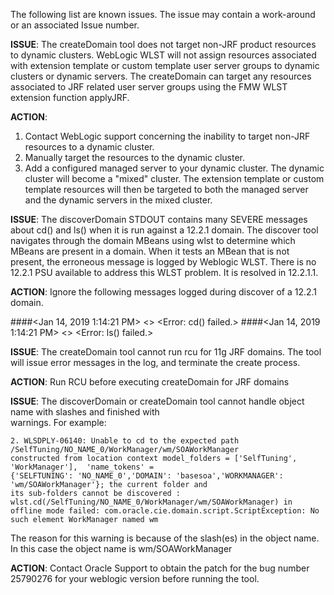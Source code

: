The following list are known issues. The issue may contain a work-around or an associated Issue number.

**ISSUE**:
   The createDomain tool does not target non-JRF product resources to dynamic clusters.
   WebLogic WLST will not assign resources associated with extension template or custom template user server groups
   to dynamic clusters or dynamic servers. The createDomain can target any resources associated to JRF
   related user server groups using the FMW WLST extension function applyJRF.

**ACTION**:
   1. Contact WebLogic support concerning the inability to target non-JRF resources to a dynamic cluster.
   2. Manually target the resources to the dynamic cluster.
   3. Add a configured managed server to your dynamic cluster. The dynamic cluster will become a "mixed" cluster. The
      extension template or custom template resources will then be targeted to both the managed server and the
      dynamic servers in the mixed cluster.

**ISSUE**:
   The discoverDomain STDOUT contains many SEVERE messages about cd() and ls() when it is run against a 12.2.1 domain.
   The discover tool navigates through the domain MBeans using wlst to determine which MBeans are present in a
   domain. When it tests an MBean that is not present, the erroneous message is logged by Weblogic WLST.
   There is no 12.2.1 PSU available to address this WLST problem. It is resolved in 12.2.1.1.

**ACTION**:
   Ignore the following messages logged during discover of a 12.2.1 domain.

   ####<Jan 14, 2019 1:14:21 PM> <SEVERE> <CommandExceptionHandler> <handleException> <> <Error: cd() failed.>
   ####<Jan 14, 2019 1:14:21 PM> <SEVERE> <CommandExceptionHandler> <handleException> <> <Error: ls() failed.>


**ISSUE**:
   The createDomain tool cannot run rcu for 11g JRF domains. The tool will issue error messages in the log, and
   terminate the create process.

**ACTION**:
   Run RCU before executing createDomain for JRF domains
   
**ISSUE**:
   The discoverDomain or createDomain tool cannot handle object name with slashes and finished with  
   warnings.  For example:
   
    2. WLSDPLY-06140: Unable to cd to the expected path /SelfTuning/NO_NAME_0/WorkManager/wm/SOAWorkManager 
    constructed from location context model_folders = ['SelfTuning', 'WorkManager'],  'name_tokens' = 
    {'SELFTUNING': 'NO_NAME_0','DOMAIN': 'basesoa','WORKMANAGER': 'wm/SOAWorkManager'}; the current folder and 
    its sub-folders cannot be discovered : wlst.cd(/SelfTuning/NO_NAME_0/WorkManager/wm/SOAWorkManager) in 
    offline mode failed: com.oracle.cie.domain.script.ScriptException: No such element WorkManager named wm

   The reason for this warning is because of the slash(es) in the object name. In this case the object name is 
   wm/SOAWorkManager
   
**ACTION**:
   Contact Oracle Support to obtain the patch for the bug number 25790276 for your weblogic version 
   before running the tool.
      
